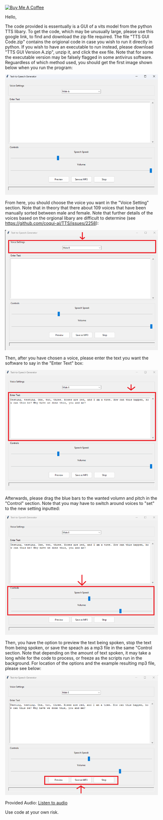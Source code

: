 <a href="https://www.buymeacoffee.com/randompers0" target="_blank"><img src="https://cdn.buymeacoffee.com/buttons/default-orange.png" alt="Buy Me A Coffee" height="41" width="174"></a>

Hello,

The code provided is essentually is a GUI of a vits model from the python TTS libary. To get the code, which may be unusually large, please use this google link, to find and download the zip file required. The file "TTS GUI Code.zip" contains the origional code in case you wish to run it directly in python. If you wish to have an executable to run instead, please download "TTS GUI Version A.zip", unzip it, and click the exe file. Note that for some the executable version may be falsely flagged in some antivirus software. Reguardless of which method used, you should get the first image shown below when you run the program:

![alt text](https://github.com/DonNguyen123/Text-to-Speech_GUI/blob/cceacd2cf13ba55fd54e85c9ee8f8c44cba06fc5/Example%20Images%20and%20Sound/Main_Interface.png)

From here, you should choose the voice you want in the "Voice Setting" section. Note that in theory that there about 109 voices that have been manually sorted between male and female. Note that further details of the voices based on the orgional libary are difficult to determine (see https://github.com/coqui-ai/TTS/issues/2258):

![alt text](https://github.com/DonNguyen123/Text-to-Speech_GUI/blob/cceacd2cf13ba55fd54e85c9ee8f8c44cba06fc5/Example%20Images%20and%20Sound/Voice_Selection.png)

Then, after you have chosen a voice, please enter the text you want the software to say in the "Enter Text" box:

![alt text](https://github.com/DonNguyen123/Text-to-Speech_GUI/blob/cceacd2cf13ba55fd54e85c9ee8f8c44cba06fc5/Example%20Images%20and%20Sound/Text_Imput.png)

Afterwards, please drag the blue bars to the wanted volumn and pitch in the "Control" section. Note that you may have to switch around voices to "set" to the new setting inputted:

![alt text](https://github.com/DonNguyen123/Text-to-Speech_GUI/blob/cceacd2cf13ba55fd54e85c9ee8f8c44cba06fc5/Example%20Images%20and%20Sound/Volumn_and_Speed_Selection.png)

Then, you have the option to preview the text being spoken, stop the text from being spoken, or save the speach as a mp3 file in the same "Control section. Note that depending on the amount of text spoken, it may take a long while for the code to process, or freeze as the scripts run in the background. For location of the options and the example resulting mp3 file, please see below:

![alt text](https://github.com/DonNguyen123/Text-to-Speech_GUI/blob/cceacd2cf13ba55fd54e85c9ee8f8c44cba06fc5/Example%20Images%20and%20Sound/Save_Preview_Voice_Output.png)

Provided Audio: [Listen to audio](https://github.com/DonNguyen123/Text-to-Speech_GUI/blob/cceacd2cf13ba55fd54e85c9ee8f8c44cba06fc5/Example%20Images%20and%20Sound/Testing_Sound_Sample.mp3)

Use code at your own risk.
